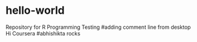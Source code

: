 # hello-world
Repository for R Programming
Testing
#adding comment line from desktop
Hi Coursera
#abhishikta rocks
